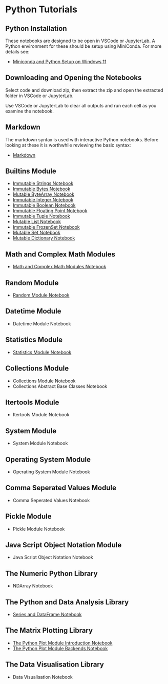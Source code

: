 # Python Tutorials

## Python Installation

These notebooks are designed to be open in VSCode or JupyterLab. A Python environment for these should be setup using MiniConda. For more details see:

* [Miniconda and Python Setup on Windows 11](https://github.com/PhilipYip1988/miniconda#readme)

## Downloading and Opening the Notebooks

Select code and download zip, then extract the zip and open the extracted folder in VSCode or JupyterLab.

Use VSCode or JupyterLab to clear all outputs and run each cell as you examine the notebook.

## Markdown

The markdown syntax is used with interactive Python notebooks. Before looking at these it is worthwhile reviewing the basic syntax:

* [Markdown](./markdown/readme.md)

## Builtins Module

* [Immutable Strings Notebook](./builtins_module_str/notebook.ipynb)
* [Immutable Bytes Notebook](./builtins_module_bytes/notebook.ipynb)
* [Mutable ByteArray Notebook](./builtins_module_bytearray/notebook.ipynb)
* [Immutable Integer Notebook](./builtins_module_int/notebook.ipynb)
* [Immutable Boolean Notebook](./builtins_module_bool/notebook.ipynb)
* [Immutable Floating Point Notebook](./builtins_module_float/notebook.ipynb)
* [Immutable Tuple Notebook](./builtins_module_tuple/notebook.ipynb)
* [Mutable List Notebook](./builtins_module_list/notebook.ipynb)
* [Immutable FrozenSet Notebook](./builtins_module_frozenset/notebook.ipynb)
* [Mutable Set Notebook](./builtins_module_set/notebook.ipynb)
* [Mutable Dictionary Notebook](./builtins_module_dict/notebook.ipynb)

## Math and Complex Math Modules

* [Math and Complex Math Modules Notebook](./math_module/notebook.ipynb)

## Random Module

* [Random Module Notebook](./random_module/notebook.ipynb)

## Datetime Module

* Datetime Module Notebook

## Statistics Module

* [Statistics Module Notebook](./statistics_module/notebook.ipynb)

## Collections Module

* Collections Module Notebook
* Collections Abstract Base Classes Notebook

## Itertools Module

* Itertools Module Notebook

## System Module

* System Module Notebook

## Operating System Module

* Operating System Module Notebook

## Comma Seperated Values Module

* Comma Seperated Values Notebook

## Pickle Module

* Pickle Module Notebook

## Java Script Object Notation Module

* Java Script Object Notation Notebook

## The Numeric Python Library

* NDArray Notebook

## The Python and Data Analysis Library

* [Series and DataFrame Notebook](./pandas_library/notebook.ipynb)

## The Matrix Plotting Library

* [The Python Plot Module Introduction Notebook](./matplotlib_library/notebook_introduction.ipynb)
* [The Python Plot Module Backends Notebook](./matplotlib_library/notebook_backends.ipynb)

## The Data Visualisation Library

* Data Visualisation Notebook
